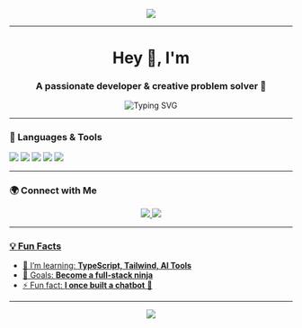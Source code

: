 <p align="center">
  <img src="https://capsule-render.vercel.app/api?type=waving&color=gradient&height=100&section=footer" />
</p>

---


<h1 align="center">Hey 👋, I'm <X.H3LL></h1>
<h3 align="center">A passionate developer & creative problem solver 🚀</h3>

<p align="center">
  <img src="https://readme-typing-svg.demolab.com?font=Fira+Code&duration=3000&pause=1000&color=F7F7F7&center=true&width=435&lines=Welcome+to+my+GitHub!;Building+cool+things+with+code.;Learning+%26+sharing+daily+🚀" alt="Typing SVG" />
</p>

---

### 🧰 Languages & Tools

<p align="left">
  <img src="https://img.shields.io/badge/JavaScript-black?style=for-the-badge&logo=javascript" />
  <img src="https://img.shields.io/badge/React-blue?style=for-the-badge&logo=react" />
  <img src="https://img.shields.io/badge/Node.js-green?style=for-the-badge&logo=node.js" />
  <img src="https://img.shields.io/badge/Python-3670A0?style=for-the-badge&logo=python&logoColor=ffdd54" />
  <img src="https://img.shields.io/badge/Firebase-yellow?style=for-the-badge&logo=firebase" />
</p>

---

### 🌍 Connect with Me

<p align="center">
  <a href="mailto:adekunleexcel0710@gmail.com">
    <img src="https://img.shields.io/badge/Email-D14836?style=for-the-badge&logo=gmail&logoColor=white" />
  </a>
  <a href="https://linkedin.com/in/excel-adekunle-949a29316">
    <img src="https://img.shields.io/badge/LinkedIn-0077B5?style=for-the-badge&logo=linkedin&logoColor=white" />
</p>

---

### 💡 Fun Facts
- 🌱 I’m learning: **TypeScript, Tailwind, AI Tools**
- 🎯 Goals: **Become a full-stack ninja**
- ⚡ Fun fact: **I once built a chatbot** 🤖

---

<p align="center">
  <img src="https://capsule-render.vercel.app/api?type=waving&color=gradient&height=100&section=footer" />
</p>
